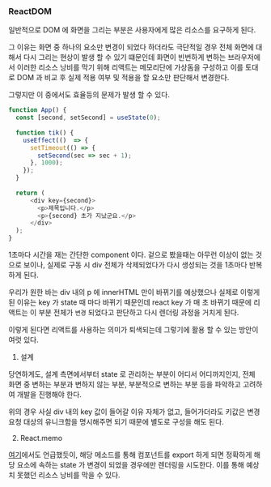 ### ReactDOM

일반적으로 DOM 에 화면을 그리는 부분은 사용자에게 많은 리소스를 요구하게 된다.

그 이유는 화면 중 하나의 요소만 변경이 되었다 하더라도 극단적일 경우 전체 화면에 대해서 다시 그리는 현상이 발생 할 수 있기 떄문인데
화면이 빈번하게 변하는 브라우저에서 이러한 리소스 낭비를 막기 위해 리액트는 메모리단에 가상돔을 구성하고 이를 토대로 DOM 과 비교 후 실제 적용 여부 및
적용을 할 요소만 판단해서 변경한다.

그렇지만 이 중에서도 효율등의 문제가 발생 할 수 있다.

```javascript
function App() {
  const [second, setSecond] = useState(0);
  
  function tik() {
    useEffect(()  => {
      setTimeout(() => {
        setSecond(sec => sec + 1);
      }, 1000);
    });
  }
  
  return (
      <div key={second}>
        <p>제목입니다.</p>
        <p>{second} 초가 지났군요.</p>
      </div>
  );
}
```

1초마다 시간을 재는 간단한 component 이다. 겉으로 봤을때는 아무런 이상이 없는 것으로 보이나, 실제로 구동 시
div 전체가 삭제되었다가 다시 생성되는 것을 1초마다 반복하게 된다.

우리가 원한 바는 div 내의 p 에 innerHTML 만이 바뀌기를 예상했으나 실제로 이렇게 된 이유는 key 가 state 때 마다 바뀌기 때문인데
react key 가 매 초 바뀌기 때문에 리액트는 이 부분 전체가 `변경` 되었다고 판단하고 다시 렌더링 과정을 거치게 된다.

이렇게 된다면 리액트를 사용하는 의미가 퇴색되는데 그렇기에 활용 할 수 있는 방안이 여럿 있다.

1. 설계

당연하게도, 설계 측면에서부터 state 로 관리하는 부분이 어디서 어디까지인지, 전체 화면 중 변하는 부분과 변하지 않는 부분, 부분적으로 변하는 부분 등을
파악하고 고려하여 개발을 진행해야 한다.

위의 경우 사실 div 내의 key 값이 들어갈 이유 자체가 없고, 들어가더라도 키값은 변경 요청 대상의 유니크함을 명시해주면 되기 때문에 별도로 구성을 해도 된다.

2. React.memo

[여기](../state/State1.md)에서도 언급했듯이, 해당 메소드를 통해 컴포넌트를 export 하게 되면 정확하게 해당 요소에 속하는 state 가
변경이 되었을 경우에만 렌더링을 시도한다. 이를 통해 예상치 못했던 리소스 낭비를 막을 수 있다.